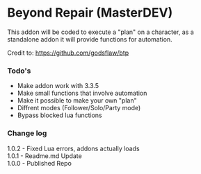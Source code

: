 # Beyond Repair (MasterDEV)
This addon will be coded to execute a "plan" on a character, as a standalone addon it will provide functions for automation.


Credit to:
https://github.com/godsflaw/btp

### Todo's
* Make addon work with 3.3.5
* Make small functions that involve automation
* Make it possible to make your own "plan"
* Diffrent modes (Follower/Solo/Party mode)
* Bypass blocked lua functions


### Change log
1.0.2 - Fixed Lua errors, addons actually loads<br />
1.0.1 - Readme.md Update<br />
1.0.0 - Published Repo<br />
